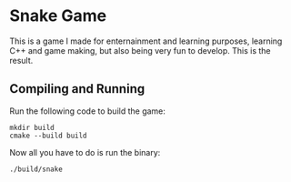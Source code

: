 Snake Game
===========

This is a game I made for enternainment and learning purposes, learning C++ and game making, but also being very fun to develop.
This is the result.

## Compiling and Running
Run the following code to build the game:
```
mkdir build
cmake --build build
```

Now all you have to do is run the binary:
```
./build/snake
```
